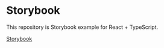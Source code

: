 # Storybook

This repository is Storybook example for React + TypeScript.

[Storybook](https://storybook.js.org/)
